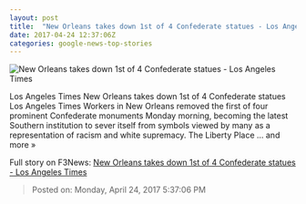 ```yaml
---
layout: post
title:  "New Orleans takes down 1st of 4 Confederate statues - Los Angeles Times"
date: 2017-04-24 12:37:06Z
categories: google-news-top-stories
---
```


![New Orleans takes down 1st of 4 Confederate statues - Los Angeles Times](http://www.trbimg.com/img-58fdf33a/turbine/la-na-new-orleans-confederate-statues-20170424)

Los Angeles Times New Orleans takes down 1st of 4 Confederate statues Los Angeles Times Workers in New Orleans removed the first of four prominent Confederate monuments Monday morning, becoming the latest Southern institution to sever itself from symbols viewed by many as a representation of racism and white supremacy. The Liberty Place ... and more »


Full story on F3News: [New Orleans takes down 1st of 4 Confederate statues - Los Angeles Times](http://www.f3nws.com/n/UEnNPB)

> Posted on: Monday, April 24, 2017 5:37:06 PM
